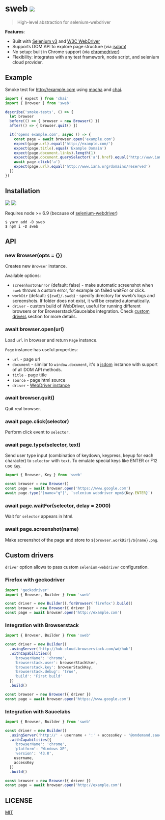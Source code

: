# sweb [![](https://circleci.com/gh/alekseykulikov/sweb.svg?style=svg)](https://circleci.com/gh/alekseykulikov/sweb)

> High-level abstraction for selenium-webdriver

**Features**:
- Built with [Selenium v3](https://seleniumhq.wordpress.com/2016/10/13/selenium-3-0-out-now/) and [W3C WebDriver](https://www.w3.org/TR/webdriver/)
- Supports DOM API to explore page structure (via [jsdom](https://github.com/tmpvar/jsdom))
- No setup: built in Chrome support (via [chromedriver](https://github.com/giggio/node-chromedriver))
- Flexibility: integrates with any test framework, node script, and selenium cloud provider.

## Example

Smoke test for http://example.com
using [mocha](https://mochajs.org/) and [chai](http://chaijs.com/).

```js
import { expect } from 'chai'
import { Browser } from 'sweb'

describe('smoke-tests', () => {
  let browser
  before(() => { browser = new Browser() })
  after(() => { browser.quit() })

  it('opens example.com', async () => {
    const page = await browser.open('example.com')
    expect(page.url).equal('http://example.com/')
    expect(page.title).equal('Example Domain')
    expect(page.document.links).length(1)
    expect(page.document.querySelector('a').href).equal('http://www.iana.org/domains/example')
    await page.click('a')
    expect(page.url).equal('http://www.iana.org/domains/reserved')
  })
})
```

## Installation

[![](https://img.shields.io/npm/v/sweb.svg)](https://npmjs.org/package/sweb)
[![](http://img.shields.io/npm/dm/sweb.svg)](https://npmjs.org/package/sweb)

Requires node >= 6.9 (because of [selenium-webdriver](https://www.npmjs.com/package/selenium-webdriver#projected-support-schedule))

    $ yarn add -D sweb
    $ npm i -D sweb

## API

### new Browser(opts = {})

Creates new `Browser` instance.

Available options:
- `screenhostOnError` (default: false) - make automatic screenshot when `sweb` throws a custom error, for example on failed waitFor or click.
- `workDir` (default: `${cwd}/.sweb`) - specify directory for sweb's logs and screenshots. If folder does not exist, it will be created automatically.
- `driver` - custom build of WebDriver, useful for running different browsers or for Browserstack/Saucelabs integration. Check [custom drivers](#custom-drivers) section for more details.

### await browser.open(url)

Load `url` in browser and return `Page` instance.

`Page` instance has useful properties:
- `url` - page url
- `document` - similar to `window.document`, it's a [jsdom](https://github.com/tmpvar/jsdom) instance with support of all DOM API methods.
- `title` - page title
- `source` - page html source
- `driver` - [WebDriver instance](http://seleniumhq.github.io/selenium/docs/api/javascript/module/selenium-webdriver/lib/webdriver_exports_WebDriver.html)

### await browser.quit()

Quit real browser.

### await page.click(selector)

Perform click event to `selector`.

### await page.type(selector, text)

Send user type input (combination of keydown, keypress, keyup for each character) to `selector` with `text`.
To emulate special keys like ENTER or F12 use [`Key`](http://seleniumhq.github.io/selenium/docs/api/javascript/module/selenium-webdriver/index_exports_Key.html).

```js
import { Browser, Key } from 'sweb'

const browser = new Browser()
const page = await browser.open('https://www.google.com')
await page.type('[name="q"]', `selenium webdriver npm${Key.ENTER}`)
```

### await page.waitFor(selector, delay = 2000)

Wait for `selector` appears in html.

### await page.screenshot(name)

Make screenshot of the page and store to `${browser.workDir}/${name}.png`.

## Custom drivers

`driver` option allows to pass custom `selenium-webdriver` configuration.

### Firefox with geckodriver

```js
import 'geckodriver'
import { Browser, Builder } from 'sweb'

const driver = new Builder().forBrowser('firefox').build()
const browser = new Browser({ driver })
const page = await browser.open('http://example.com')
```

### Integration with Browserstack

```js
import { Browser, Builder } from 'sweb'

const driver = new Builder()
  .usingServer('http://hub-cloud.browserstack.com/wd/hub')
  .withCapabilities({
    'browserName': 'chrome',
    'browserstack.user': browserStackUser,
    'browserstack.key': browserStackKey,
    'browserstack.debug': 'true',
    'build': 'First build'
  })
  .build()

const browser = new Browser({ driver })
const page = await browser.open('https://www.google.com')  
```

### Integration with Saucelabs

```js
import { Browser, Builder } from 'sweb'

const driver = new Builder()
  .usingServer('http://' + username + ':' + accessKey + '@ondemand.saucelabs.com:80/wd/hub')
  .withCapabilities({
    'browserName': 'chrome',
    'platform': 'Windows XP',
    'version': '43.0',
    username,
    accessKey
  })
  .build()

const browser = new Browser({ driver })
const page = await browser.open('http://example.com')
```

## LICENSE

[MIT](./LICENSE)
